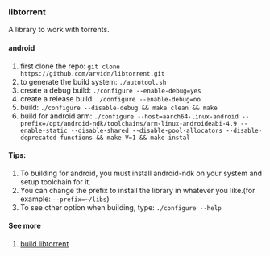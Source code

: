 ### libtorrent
A library to work with torrents.

#### android
1. first clone the repo: `git clone https://github.com/arvidn/libtorrent.git`
2. to generate the build system: `./autotool.sh`
3. create a debug build: `./configure --enable-debug=yes`
4. create a release build: `./configure --enable-debug=no`
5. build: `./configure --disable-debug && make clean && make`
6. build for android arm: ```./configure --host=aarch64-linux-android --prefix=/opt/android-ndk/toolchains/arm-linux-androideabi-4.9 --enable-static --disable-shared --disable-pool-allocators --disable-deprecated-functions && make V=1 && make instal```

#### Tips:
1. To building for android, you must install android-ndk on your system and setup toolchain for it.
2. You can change the prefix to install the library in whatever you like.(for example: `--prefix=~/libs`)
3. To see other option when building, type: `./configure --help`

#### See more
1. [build libtorrent](https://www.libtorrent.org/building.html)